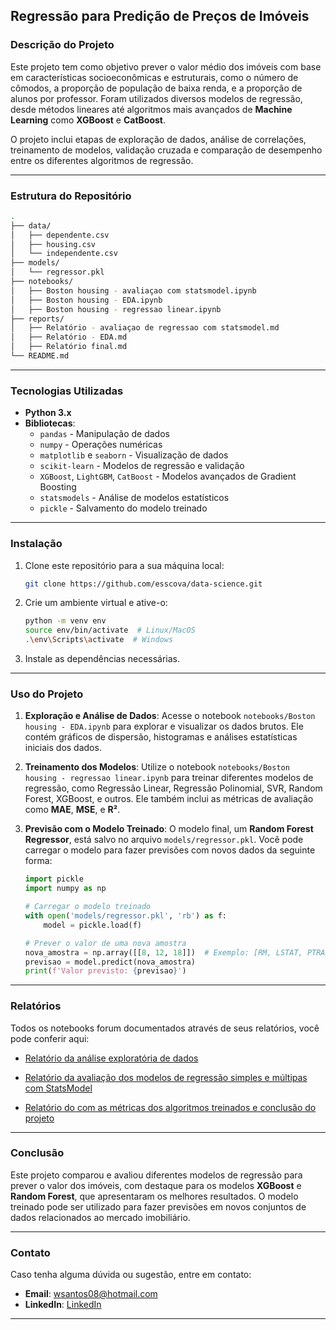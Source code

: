 ## Regressão para Predição de Preços de Imóveis

### **Descrição do Projeto**
Este projeto tem como objetivo prever o valor médio dos imóveis com base em características socioeconômicas e estruturais, como o número de cômodos, a proporção de população de baixa renda, e a proporção de alunos por professor. Foram utilizados diversos modelos de regressão, desde métodos lineares até algoritmos mais avançados de **Machine Learning** como **XGBoost** e **CatBoost**.

O projeto inclui etapas de exploração de dados, análise de correlações, treinamento de modelos, validação cruzada e comparação de desempenho entre os diferentes algoritmos de regressão.

---

### **Estrutura do Repositório**

```bash
.
├── data/
│   ├── dependente.csv
│   ├── housing.csv
│   └── independente.csv
├── models/
│   └── regressor.pkl
├── notebooks/
│   ├── Boston housing - avaliaçao com statsmodel.ipynb
│   ├── Boston housing - EDA.ipynb
│   ├── Boston housing - regressao linear.ipynb
├── reports/
│   ├── Relatório - avaliaçao de regressao com statsmodel.md
│   ├── Relatório - EDA.md
│   ├── Relatório final.md
└── README.md

```

---

### **Tecnologias Utilizadas**

- **Python 3.x**
- **Bibliotecas**:
  - `pandas` - Manipulação de dados
  - `numpy` - Operações numéricas
  - `matplotlib` e `seaborn` - Visualização de dados
  - `scikit-learn` - Modelos de regressão e validação
  - `XGBoost`, `LightGBM`, `CatBoost` - Modelos avançados de Gradient Boosting
  - `statsmodels` - Análise de modelos estatísticos
  - `pickle` - Salvamento do modelo treinado
  
---

### **Instalação**

1. Clone este repositório para a sua máquina local:
    ```bash
    git clone https://github.com/esscova/data-science.git
    ```

2. Crie um ambiente virtual e ative-o:
    ```bash
    python -m venv env
    source env/bin/activate  # Linux/MacOS
    .\env\Scripts\activate  # Windows
    ```

3. Instale as dependências necessárias.

---

### **Uso do Projeto**

1. **Exploração e Análise de Dados**:
   Acesse o notebook `notebooks/Boston housing - EDA.ipynb` para explorar e visualizar os dados brutos. Ele contém gráficos de dispersão, histogramas e análises estatísticas iniciais dos dados.

2. **Treinamento dos Modelos**:
   Utilize o notebook `notebooks/Boston housing - regressao linear.ipynb` para treinar diferentes modelos de regressão, como Regressão Linear, Regressão Polinomial, SVR, Random Forest, XGBoost, e outros. Ele também inclui as métricas de avaliação como **MAE**, **MSE**, e **R²**.

3. **Previsão com o Modelo Treinado**:
   O modelo final, um **Random Forest Regressor**, está salvo no arquivo `models/regressor.pkl`. Você pode carregar o modelo para fazer previsões com novos dados da seguinte forma:
   
   ```python
   import pickle
   import numpy as np

   # Carregar o modelo treinado
   with open('models/regressor.pkl', 'rb') as f:
       model = pickle.load(f)

   # Prever o valor de uma nova amostra
   nova_amostra = np.array([[8, 12, 18]])  # Exemplo: [RM, LSTAT, PTRATIO]
   previsao = model.predict(nova_amostra)
   print(f'Valor previsto: {previsao}')
   ```

---

### **Relatórios**

Todos os notebooks forum documentados através de seus relatórios, você pode conferir aqui:

- [Relatório da análise exploratória de dados](reports/Relatório%20%-%20%EDA.md)

- [Relatório da avaliação dos modelos de regressão simples e múltipas com StatsModel](./reports/Relatório%20%-%20%avaliação%20%de%20%regressao%20%com%20%statsmodel.md)

- [Relatório do com as métricas dos algoritmos treinados e conclusão do projeto](./reports/Relatório%20%final.md)

---

### **Conclusão**

Este projeto comparou e avaliou diferentes modelos de regressão para prever o valor dos imóveis, com destaque para os modelos **XGBoost** e **Random Forest**, que apresentaram os melhores resultados. O modelo treinado pode ser utilizado para fazer previsões em novos conjuntos de dados relacionados ao mercado imobiliário.

---


### **Contato**

Caso tenha alguma dúvida ou sugestão, entre em contato:

- **Email**: wsantos08@hotmail.com
- **LinkedIn**: [LinkedIn](https://www.linkedin.com/in/wellington-moreira-santos)

---
